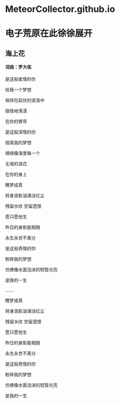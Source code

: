# MeteorCollector.github.io

# 电子荒原在此徐徐展开

## 海上花

#### 词曲：罗大佑

是这般柔情的你

给我一个梦想

徜徉在起伏的波浪中

隐隐地荡漾

在你的臂弯

是这般深情的你

摇晃我的梦想

缠绵像海里每一个

无垠的浪花

在你的身上

睡梦成真

转身浪影汹涌没红尘

残留水纹 空留遗恨

愿只愿他生

昨日的身影能相随

永生永世不离分

是这般奇情的你

粉碎我的梦想

仿佛像水面泡沫的短暂光亮

是我的一生

.......

睡梦成真

转身浪影汹涌没红尘

残留水纹 空留遗恨

愿只愿他生

昨日的身影能相随

永生永世不离分

是这般奇情的你

粉碎我的梦想

仿佛像水面泡沫的短暂光亮

是我的一生
